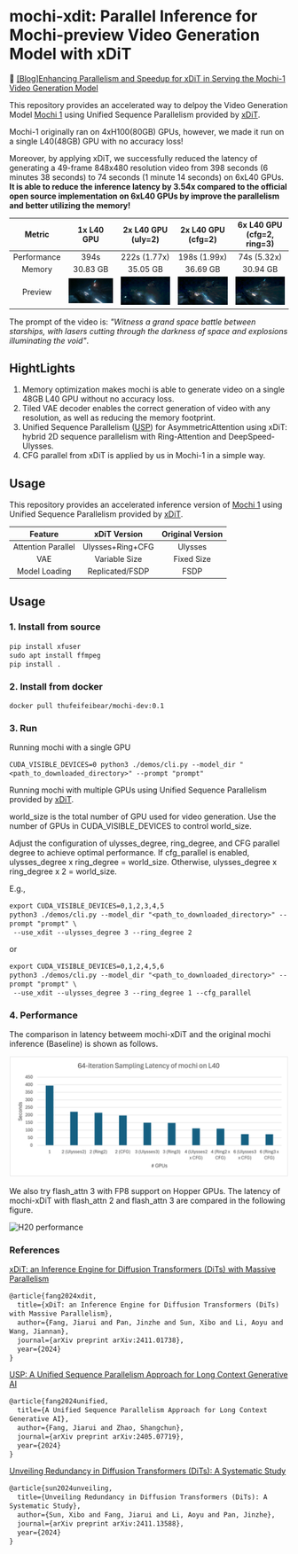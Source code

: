 # mochi-xdit: Parallel Inference for Mochi-preview Video Generation Model with xDiT

📝 [[Blog]Enhancing Parallelism and Speedup for xDiT in Serving the Mochi-1 Video Generation Model](https://medium.com/@xditproject/exploring-the-power-of-xdit-in-speeding-up-mochis-video-generation-19f71d4f8f97)


This repository provides an accelerated way to delpoy the Video Generation Model [Mochi 1](https://github.com/genmoai/models) using Unified Sequence Parallelism provided by [xDiT](https://github.com/xdit-project/xDiT).

Mochi-1 originally ran on 4xH100(80GB) GPUs, however, we made it run on a single L40(48GB) GPU with no accuracy loss!

Moreover, by applying xDiT, we successfully reduced the latency of generating a 49-frame 848x480 resolution video from 398 seconds (6 minutes 38 seconds) to 74 seconds (1 minute 14 seconds) on 6xL40 GPUs. **It is able to reduce the inference latency by 3.54x compared to the official open source implementation on 6xL40 GPUs by improve the parallelism and better utilizing the memory!**


<div align="center">

| Metric | 1x L40 GPU | 2x L40 GPU <br>(uly=2)<br> | 2x L40 GPU <br>(cfg=2)<br> | 6x L40 GPU <br>(cfg=2, ring=3)<br> |
|:------------:|:------------:|:------------:|:------------:|:------------:|
| Performance | 394s | 222s (1.77x) | 198s (1.99x) | 74s (5.32x) |
| Memory | 30.83 GB | 35.05 GB | 36.69 GB | 30.94 GB |
| Preview | ![1 GPU](https://raw.githubusercontent.com/xdit-project/xdit_assets/main/mochi-xdit/space_1gpu.gif) | ![2 GPU Ulysses](https://raw.githubusercontent.com/xdit-project/xdit_assets/main/mochi-xdit/space_2g_orignal.gif) | ![2 GPU CFG](https://raw.githubusercontent.com/xdit-project/xdit_assets/main/mochi-xdit/space_cfg2.gif) | ![6 GPU](https://raw.githubusercontent.com/xdit-project/xdit_assets/main/mochi-xdit/space_r3cfg2.gif) |

</div>


The prompt of the video is: *"Witness a grand space battle between starships, with lasers cutting through the darkness of space and explosions illuminating the void"*.

## HightLights

1. Memory optimization makes mochi is able to generate video on a single 48GB L40 GPU without no accuracy loss.
2. Tiled VAE decoder enables the correct generation of video with any resolution, as well as reducing the memory footprint.
3. Unified Sequence Parallelism ([USP](https://github.com/feifeibear/long-context-attention)) for AsymmetricAttention using xDiT: hybrid 2D sequence parallelism with Ring-Attention and DeepSpeed-Ulysses.
4. CFG parallel from xDiT is applied by us in Mochi-1 in a simple way.

## Usage

This repository provides an accelerated inference version of [Mochi 1](https://github.com/genmoai/models) using Unified Sequence Parallelism provided by [xDiT](https://github.com/xdit-project/xDiT).

<div align="center">

| Feature            | xDiT Version      | Original Version |
|:-----------------:|:-----------------:|:----------------:|
| Attention Parallel | Ulysses+Ring+CFG | Ulysses         |
| VAE               | Variable Size     | Fixed Size      |
| Model Loading     | Replicated/FSDP   | FSDP            |

</div>


## Usage

### 1. Install from source

```shell
pip install xfuser
sudo apt install ffmpeg
pip install .
```

### 2. Install from docker

```shell
docker pull thufeifeibear/mochi-dev:0.1
```

### 3. Run

Running mochi with a single GPU

```shell
CUDA_VISIBLE_DEVICES=0 python3 ./demos/cli.py --model_dir "<path_to_downloaded_directory>" --prompt "prompt"
```

Running mochi with multiple GPUs using Unified Sequence Parallelism provided by [xDiT](https://github.com/xdit-project/xDiT).

world_size is the total number of GPU used for video generation. Use the number of GPUs in CUDA_VISIBLE_DEVICES to control world_size.

Adjust the configuration of ulysses_degree, ring_degree, and CFG parallel degree to achieve optimal performance. If cfg_parallel is enabled, ulysses_degree x ring_degree = world_size. Otherwise, ulysses_degree x ring_degree x 2 = world_size.

E.g.,

```shell
export CUDA_VISIBLE_DEVICES=0,1,2,3,4,5
python3 ./demos/cli.py --model_dir "<path_to_downloaded_directory>" --prompt "prompt" \
 --use_xdit --ulysses_degree 3 --ring_degree 2
```
or

```shell
export CUDA_VISIBLE_DEVICES=0,1,2,4,5,6
python3 ./demos/cli.py --model_dir "<path_to_downloaded_directory>" --prompt "prompt" \
 --use_xdit --ulysses_degree 3 --ring_degree 1 --cfg_parallel
```

### 4. Performance

The comparison in latency betweem mochi-xDiT and the original mochi inference (Baseline) is shown as follows.

![L40 performance](./assets/l40_performance.png)

We also try flash_attn 3 with FP8 support on Hopper GPUs. The latency of mochi-xDiT with flash_attn 2 and flash_attn 3 are compared in the following figure.

![H20 performance](./assets/h20_performance.png)

### References

[xDiT: an Inference Engine for Diffusion Transformers (DiTs) with Massive Parallelism](https://arxiv.org/abs/2411.01738)

```
@article{fang2024xdit,
  title={xDiT: an Inference Engine for Diffusion Transformers (DiTs) with Massive Parallelism},
  author={Fang, Jiarui and Pan, Jinzhe and Sun, Xibo and Li, Aoyu and Wang, Jiannan},
  journal={arXiv preprint arXiv:2411.01738},
  year={2024}
}

```

[USP: A Unified Sequence Parallelism Approach for Long Context Generative AI](https://arxiv.org/abs/2405.07719)

```
@article{fang2024unified,
  title={A Unified Sequence Parallelism Approach for Long Context Generative AI},
  author={Fang, Jiarui and Zhao, Shangchun},
  journal={arXiv preprint arXiv:2405.07719},
  year={2024}
}

```

[Unveiling Redundancy in Diffusion Transformers (DiTs): A Systematic Study](https://arxiv.org/abs/2411.13588)

```
@article{sun2024unveiling,
  title={Unveiling Redundancy in Diffusion Transformers (DiTs): A Systematic Study},
  author={Sun, Xibo and Fang, Jiarui and Li, Aoyu and Pan, Jinzhe},
  journal={arXiv preprint arXiv:2411.13588},
  year={2024}
}

```

